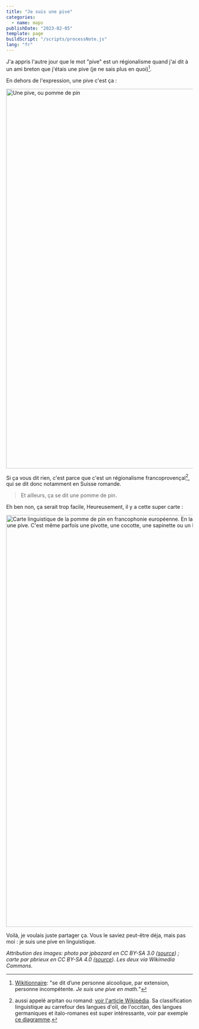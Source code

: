 ```yaml
---
title: "Je suis une pive"
categories:
  - name: maps
publishDate: "2023-02-05"
template: page
buildScript: "/scripts/processNote.js"
lang: "fr"
---
```


J'a appris l'autre jour que le mot "pive" est un régionalisme quand j'ai dit à un ami breton que j'étais une pive (je ne sais plus en quoi)[^1].

En dehors de l'expression, une pive c'est ça :

<img width="1024" height="683" style="aspect-ratio:1024/683;height:auto;" src="/static/images/2023-02-05-pive.jpg" alt="Une pive, ou pomme de pin">

Si ça vous dit rien, c'est parce que c'est un régionalisme francoprovençal[^2], qui se dit donc notamment en Suisse romande.

> Et ailleurs, ça se dit une pomme de pin.

Eh ben non, ça serait trop facile, Heureusement, il y a cette super carte :

<img width="1111" height="1024" style="aspect-ratio:1111/1024;height:auto;" src="/static/images/2023-02-05-carte-pive.png" alt="Carte linguistique de la pomme de pin en francophonie européenne. En langues d'oïl c'est une pomme de pin, en occitan une pigne ou pine, et en francoprovençal une pive. C'est même parfois une pivotte, une cocotte, une sapinette ou un babet.">

Voilà, je voulais juste partager ça. Vous le saviez peut-être déja, mais pas moi : je suis une pive en linguistique.

<!-- prettier-ignore -->
_Attribution des images: photo par jpbazard en CC BY-SA 3.0 ([source](<https://commons.wikimedia.org/wiki/File:C%C3%B4ne_mature_de_pin_d%27alep_(Pinus_halepensis).JPG>)) ; carte par pbrieux en CC BY-SA 4.0 ([source](https://commons.wikimedia.org/wiki/File:Carte_linguistique_de_la_pomme_de_pin_en_francophonie_europ%C3%A9enne.svg)). Les deux via Wikimedia Commons._

[^1]: [Wikitionnaire](https://fr.wiktionary.org/wiki/pive#fr-nom-4): "se dit d’une personne alcoolique, par extension, personne incompétente. _Je suis une pive en math._"
[^2]: aussi appelé arpitan ou romand: [voir l'article Wikipédia](https://fr.wikipedia.org/wiki/Francoproven%C3%A7al). Sa classification linguistique au carrefour des langues d'oïl, de l'occitan, des langues germaniques et italo-romanes est super intéressante, voir par exemple [ce diagramme](https://commons.wikimedia.org/wiki/File:Romance-lg-classification-en.png).
